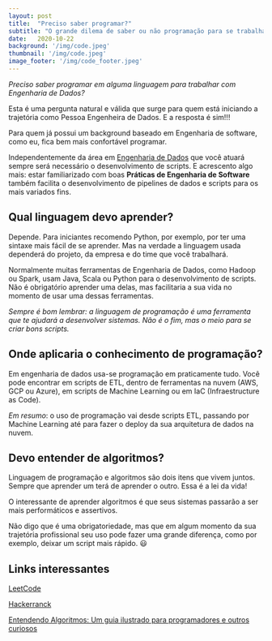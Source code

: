 ```yaml
---
layout: post
title:  "Preciso saber programar?"
subtitle: "O grande dilema de saber ou não programação para se trabalhar com Engenharia de Dados"
date:   2020-10-22
background: '/img/code.jpeg'
thumbnail: '/img/code.jpeg'
image_footer: '/img/code_footer.jpeg'
---
```

*Preciso saber programar em alguma linguagem para trabalhar com Engenharia de Dados?*

Esta é uma pergunta natural e válida que surge para quem está iniciando a trajetória como Pessoa Engenheira de Dados. E a resposta é sim!!!

Para quem já possui um background baseado em Engenharia de software, como eu, fica bem mais confortável programar.

Independentemente da área em [Engenharia de Dados](https://revolucaofeminina.com.br/2020/07/17/engenharia-de-dados-por-onde-comecar.html) que você atuará sempre será necessário o desenvolvimento de scripts. E acrescento algo mais: estar familiarizado com boas **Práticas de Engenharia de Software** também facilita o desenvolvimento de pipelines de dados e scripts para os mais variados fins.

## Qual linguagem devo aprender?

Depende. Para iniciantes recomendo Python, por exemplo, por ter uma sintaxe mais fácil de se aprender. Mas na verdade a linguagem usada dependerá do projeto, da empresa e do time que você trabalhará.

Normalmente muitas ferramentas de Engenharia de Dados, como Hadoop ou Spark, usam Java, Scala ou Python para o desenvolvimento de scripts. Não é obrigatório aprender uma delas, mas facilitaria a sua vida no momento de usar uma dessas ferramentas.

*Sempre é bom lembrar: a linguagem de programação é uma ferramenta que te ajudará a desenvolver sistemas. Não é o fim, mas o meio para se criar bons scripts.*

## Onde aplicaria o conhecimento de programação?

Em engenharia de dados usa-se programação em praticamente tudo. Você pode encontrar em scripts de ETL, dentro de ferramentas na nuvem (AWS, GCP ou Azure), em scripts de Machine Learning ou em IaC (Infraestructure as Code).

*Em resumo*: o uso de programação vai desde scripts ETL, passando por Machine Learning até para fazer o deploy da sua arquitetura de dados na nuvem.

## Devo entender de algoritmos?

Linguagem de programação e algoritmos são dois itens que vivem juntos. Sempre que aprender um terá de aprender o outro. Essa é a lei da vida!

O interessante de aprender algoritmos é que seus sistemas passarão a ser mais performáticos e assertivos. 

Não digo que é uma obrigatoriedade, mas que em algum momento da sua trajetória profissional seu uso pode fazer uma grande diferença, como por exemplo, deixar um script mais rápido. 😃

## Links interessantes

[LeetCode](https://leetcode.com/)

[Hackerranck](https://www.hackerrank.com/)

[Entendendo Algoritmos: Um guia ilustrado para programadores e outros curiosos](https://novatec.com.br/livros/entendendo-algoritmos/)


